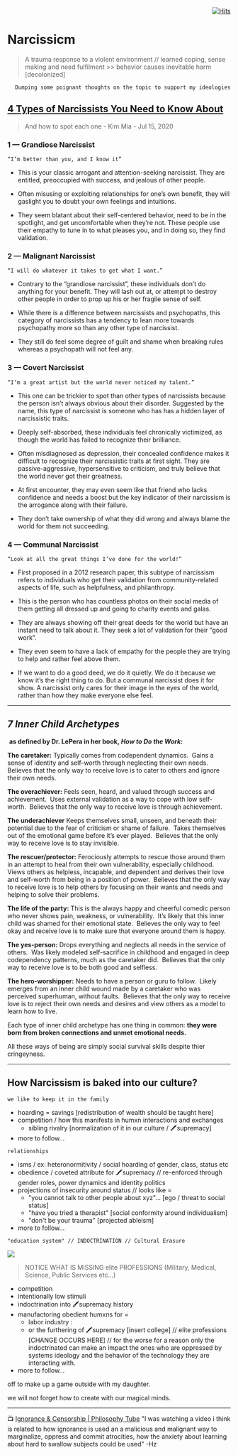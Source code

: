 <div align="right">

[![Hits](https://hits.seeyoufarm.com/api/count/incr/badge.svg?url=https%3A%2F%2Fgithub.com%2FUnderground-Railroad%2FmagnificentMammals%2Fedit%2Fmain%2FbrainDump%2Fponderings%2Fnarcissism.md&count_bg=%23FF00E3&title_bg=%23555555&icon=reverbnation.svg&icon_color=%23FF00E3&title=hits&edge_flat=false)](https://hits.seeyoufarm.com)

</div>

# Narcissicm 
> A trauma response to a violent environment // learned coping, sense making and need fulfilment >> behavior causes inevitable harm [decolonized]

<div align="right"> 
  
  `Dumping some poignant thoughts on the topic to support my ideologies` 

</div>

## [4 Types of Narcissists You Need to Know About](https://medium.com/invisible-illness/4-types-of-narcissists-you-need-to-know-about-ae5ec5fad45e) 
> And how to spot each one - Kim Mia - Jul 15, 2020

### 1 — Grandiose Narcissist
`“I’m better than you, and I know it”`
- This is your classic arrogant and attention-seeking narcissist. They are entitled, preoccupied with success, and jealous of other people.

- Often misusing or exploiting relationships for one’s own benefit, they will gaslight you to doubt your own feelings and intuitions.

- They seem blatant about their self-centered behavior, need to be in the spotlight, and get uncomfortable when they’re not.
These people use their empathy to tune in to what pleases you, and in doing so, they find validation.

### 2 — Malignant Narcissist
`“I will do whatever it takes to get what I want.”`
- Contrary to the “grandiose narcissist”, these individuals don’t do anything for your benefit. They will lash out at, or attempt to destroy other people in order to prop up his or her fragile sense of self.

- While there is a difference between narcissists and psychopaths, this category of narcissists has a tendency to lean more towards psychopathy more so than any other type of narcissist.

- They still do feel some degree of guilt and shame when breaking rules whereas a psychopath will not feel any.

### 3 — Covert Narcissist
`“I’m a great artist but the world never noticed my talent.”`
- This one can be trickier to spot than other types of narcissists because the person isn’t always obvious about their disorder. Suggested by the name, this type of narcissist is someone who has has a hidden layer of narcissistic traits.

- Deeply self-absorbed, these individuals feel chronically victimized, as though the world has failed to recognize their brilliance.

- Often misdiagnosed as depression, their concealed confidence makes it difficult to recognize their narcissistic traits at first sight. They are passive-aggressive, hypersensitive to criticism, and truly believe that the world never got their greatness.

- At first encounter, they may even seem like that friend who lacks confidence and needs a boost but the key indicator of their narcissism is the arrogance along with their failure. 

- They don’t take ownership of what they did wrong and always blame the world for them not succeeding.

### 4 — Communal Narcissist
`“Look at all the great things I’ve done for the world!”`
- First proposed in a 2012 research paper, this subtype of narcissism refers to individuals who get their validation from community-related aspects of life, such as helpfulness, and philanthropy.

- This is the person who has countless photos on their social media of them getting all dressed up and going to charity events and galas.

- They are always showing off their great deeds for the world but have an instant need to talk about it. They seek a lot of validation for their “good work”.

- They even seem to have a lack of empathy for the people they are trying to help and rather feel above them.

- If we want to do a good deed, we do it quietly. We do it because we know it’s the right thing to do. But a communal narcissist does it for show. A narcissist only cares for their image in the eyes of the world, rather than how they make everyone else feel.

-------

## *7 Inner Child Archetypes*
 **as defined by Dr. LePera in her book, *How to Do the Work:***

**The caretaker:** Typically comes from codependent dynamics.  Gains a sense of identity and self-worth through neglecting their own needs.  Believes that the only way to receive love is to cater to others and ignore their own needs.

**The overachiever:** Feels seen, heard, and valued through success and achievement.  Uses external validation as a way to cope with low self-worth.  Believes that the only way to receive love is through achievement.

**The underachiever** Keeps themselves small, unseen, and beneath their potential due to the fear of criticism or shame of failure.  Takes themselves out of the emotional game before it’s ever played.  Believes that the only way to receive love is to stay invisible.

**The rescuer/protector:** Ferociously attempts to rescue those around them in an attempt to heal from their own vulnerability, especially childhood.  Views others as helpless, incapable, and dependent and derives their love and self-worth from being in a position of power.  Believes that the only way to receive love is to help others by focusing on their wants and needs and helping to solve their problems.

**The life of the party:** This is the always happy and cheerful comedic person who never shows pain, weakness, or vulnerability.  It’s likely that this inner child was shamed for their emotional state.  Believes the only way to feel okay and receive love is to make sure that everyone around them is happy.

**The yes-person:** Drops everything and neglects all needs in the service of others.  Was likely modeled self-sacrifice in childhood and engaged in deep codependency patterns, much as the caretaker did.  Believes that the only way to receive love is to be both good and selfless.

**The hero-worshipper:** Needs to have a person or guru to follow.  Likely emerges from an inner child wound made by a caretaker who was perceived superhuman, without faults.  Believes that the only way to receive love is to reject their own needs and desires and view others as a model to learn how to live.

Each type of inner child archetype has one thing in common: **they were born from broken connections and unmet emotional needs.** 

All these ways of being are simply social survival skills despite thier cringeyness.


------

## How Narcissism is baked into our culture?

`we like to keep it in the family`

- hoarding = savings [redistribution of wealth should be taught here]
- competition / how this manifests in humxn interactions and exchanges
  - sibling rivalry [normalization of it in our culture / 🖍️supremacy]
- more to follow...

`relationships`

- isms / ex: heteronormitivity / social hoarding of gender, class, status etc
- obedience / coveted attribute for 🖍️supremacy // re-enforced through gender roles, power dynamics and identity politics
- projections of insecurity around status // looks like = 
  - "you cannot talk to other people about xyz"... [ego / threat to social status]
  - "have you tried a therapist" [social conformity around individualism]
  - "don't be your trauma" [projected ableism]
- more to follow...

`"education system" // INDOCTRINATION // Cultural Erasure`

![](https://cdn.discordapp.com/attachments/913698203130552350/932055999353864322/unknown.png)

> NOTICE WHAT IS MISSING elite PROFESSIONS (Military, Medical, Science, Public Services etc...)

- competition
- intentionally low stimuli
- indoctrination into 🖍️supremacy history
- manufactoring obedient humxns for =
  - labor industry :
  - or the furthering of 🖍️supremacy [insert college] // elite professions [CHANGE OCCURS HERE] // for the worse for a reason only the indoctrinated can make an impact the ones who are oppressed by systems ideology and the behavior of the technology they are interacting with.
- more to follow...

off to make up a game outside with my daughter.

we will not forget how to create with our magical minds.

----

📺 [Ignorance & Censorship | Philosophy Tube](https://m.youtube.com/watch?v=ATITdJg7bWI)
"I was watching a video i think is related to how ignorance is used an a malicious and malignant way to marginalize, oppress and commit atrocities, how the anxiety about learning about hard to swallow subjects could be used" -Hz
